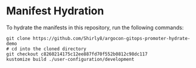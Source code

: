 # Manifest Hydration

To hydrate the manifests in this repository, run the following commands:

```shell
git clone https://github.com/Shirly8/argocon-gitops-promoter-hydrate-demo
# cd into the cloned directory
git checkout c8260214175c12ee887fd70f552b0812c98dc117
kustomize build ./user-configuration/development
```

